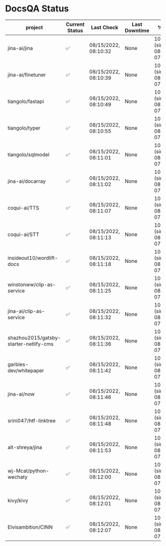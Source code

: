 # DocsQA Status

|               project                |Current Status|     Last Check     |Last Downtime|              % Uptime              |
|--------------------------------------|--------------|--------------------|-------------|------------------------------------|
|jina-ai/jina                          |✅            |08/15/2022, 08:10:32|None         |100.000 (since 08/15/2022, 07:09:42)|
|jina-ai/finetuner                     |✅            |08/15/2022, 08:10:39|None         |100.000 (since 08/15/2022, 07:09:42)|
|tiangolo/fastapi                      |✅            |08/15/2022, 08:10:49|None         |100.000 (since 08/15/2022, 07:09:42)|
|tiangolo/typer                        |✅            |08/15/2022, 08:10:55|None         |100.000 (since 08/15/2022, 07:09:42)|
|tiangolo/sqlmodel                     |✅            |08/15/2022, 08:11:01|None         |100.000 (since 08/15/2022, 07:09:42)|
|jina-ai/docarray                      |✅            |08/15/2022, 08:11:02|None         |100.000 (since 08/15/2022, 07:09:42)|
|coqui-ai/TTS                          |✅            |08/15/2022, 08:11:07|None         |100.000 (since 08/15/2022, 07:09:42)|
|coqui-ai/STT                          |✅            |08/15/2022, 08:11:13|None         |100.000 (since 08/15/2022, 07:09:42)|
|insideout10/wordlift-docs             |✅            |08/15/2022, 08:11:18|None         |100.000 (since 08/15/2022, 07:09:42)|
|winstonww/clip-as-service             |✅            |08/15/2022, 08:11:25|None         |100.000 (since 08/15/2022, 07:09:42)|
|jina-ai/clip-as-service               |✅            |08/15/2022, 08:11:32|None         |100.000 (since 08/15/2022, 07:09:42)|
|shazhou2015/gatsby-starter-netlify-cms|✅            |08/15/2022, 08:11:36|None         |100.000 (since 08/15/2022, 07:09:42)|
|garbles-dev/whitepaper                |✅            |08/15/2022, 08:11:42|None         |100.000 (since 08/15/2022, 07:09:42)|
|jina-ai/now                           |✅            |08/15/2022, 08:11:46|None         |100.000 (since 08/15/2022, 07:09:42)|
|srini047/htf-linktree                 |✅            |08/15/2022, 08:11:48|None         |100.000 (since 08/15/2022, 07:09:42)|
|alt-shreya/jina                       |✅            |08/15/2022, 08:11:53|None         |100.000 (since 08/15/2022, 07:09:42)|
|wj-Mcat/python-wechaty                |✅            |08/15/2022, 08:12:00|None         |100.000 (since 08/15/2022, 07:09:42)|
|kivy/kivy                             |✅            |08/15/2022, 08:12:01|None         |100.000 (since 08/15/2022, 07:09:42)|
|Elvisambition/CINN                    |✅            |08/15/2022, 08:12:07|None         |100.000 (since 08/15/2022, 07:09:42)|
